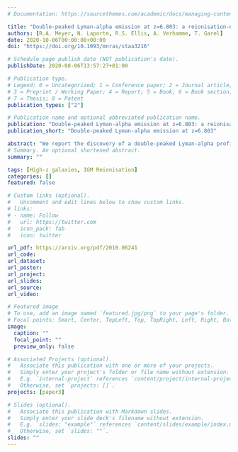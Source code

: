 ```yaml
---
# Documentation: https://sourcethemes.com/academic/docs/managing-content/

title: "Double-peaked Lyman-alpha emission at z=6.803: a reionisation-era galaxy self-ionising its local H II bubble"
authors: [R.A. Meyer, N. Laporte, R.S. Ellis, A. Verhamme, T. Garel]
date: 2020-10-06T00:00:00+00:00
doi: "https://doi.org/10.1093/mnras/staa3216"

# Schedule page publish date (NOT publication's date).
publishDate: 2020-08-06T13:57:27+01:00

# Publication type.
# Legend: 0 = Uncategorized; 1 = Conference paper; 2 = Journal article;
# 3 = Preprint / Working Paper; 4 = Report; 5 = Book; 6 = Book section;
# 7 = Thesis; 8 = Patent
publication_types: ["2"]

# Publication name and optional abbreviated publication name.
publication: "Double-peaked Lyman-alpha emission at z=6.803: a reionisation-era galaxy self-ionising its local H II bubble"
publication_short: "Double-peaked Lyman-alpha emission at z=6.803"

abstract: "We report the discovery of a double-peaked Lyman-alpha profile in a galaxy at $z=6.803$, A370p\_z1, in the parallel Frontier Field of Abell 370. The velocity separation between the blue and red peaks of the Lyman-alpha profile ($\\Delta v=101\\_{-19}^{+38} (\\pm 48)\\, \\rm{km s}^{-1}$) suggests an extremely high escape fraction of ionising photons $> 59(51)\\% (2\\sigma)$. The spectral energy distribution indicates a young ($50$ Myr), star-forming  ($12\\pm 6 \\, \\rm{M}\_\\odot \\rm{yr}^{-1}$) galaxy with an IRAC excess implying strong [OIII]+H$\\beta$ emission. On the basis of the high escape fraction measured, we demonstrate that A370p\_z1 was solely capable of creating an ionised bubble sufficiently large to account for the blue component of its Lyman-alpha profile. We discuss whether A370p\_z1 may be representative of a larger population of luminous $z\\simeq7 $ double-peaked Lyman-alpha emitting sources with high escape fractions that self-ionised their surroundings without contributions from associated UV-fainter sources."
# Summary. An optional shortened abstract.
summary: ""

tags: [High-z galaxies, IGM Reionisation]
categories: []
featured: false

# Custom links (optional).
#   Uncomment and edit lines below to show custom links.
# links:
# - name: Follow
#   url: https://twitter.com
#   icon_pack: fab
#   icon: twitter

url_pdf: https://arxiv.org/pdf/2010.06241
url_code:
url_dataset:
url_poster:
url_project:
url_slides:
url_source:
url_video:

# Featured image
# To use, add an image named `featured.jpg/png` to your page's folder. 
# Focal points: Smart, Center, TopLeft, Top, TopRight, Left, Right, BottomLeft, Bottom, BottomRight.
image:
  caption: ""
  focal_point: ""
  preview_only: false

# Associated Projects (optional).
#   Associate this publication with one or more of your projects.
#   Simply enter your project's folder or file name without extension.
#   E.g. `internal-project` references `content/project/internal-project/index.md`.
#   Otherwise, set `projects: []`.
projects: [paper3]

# Slides (optional).
#   Associate this publication with Markdown slides.
#   Simply enter your slide deck's filename without extension.
#   E.g. `slides: "example"` references `content/slides/example/index.md`.
#   Otherwise, set `slides: ""`.
slides: ""
---
```


